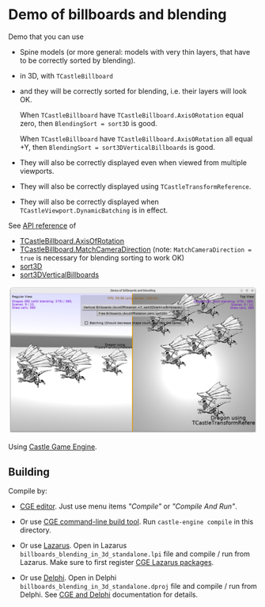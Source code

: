 # Demo of billboards and blending

Demo that you can use

- Spine models (or more general: models with very thin layers, that have to be correctly sorted by blending).

- in 3D, with `TCastleBillboard`

- and they will be correctly sorted for blending, i.e. their layers will look OK.

    When `TCastleBillboard` have `TCastleBillboard.AxisORotation` equal zero, then `BlendingSort = sort3D` is good.

    When `TCastleBillboard` have `TCastleBillboard.AxisORotation` all equal +Y, then `BlendingSort = sort3DVerticalBillboards` is good.

- They will also be correctly displayed even when viewed from multiple viewports.

- They will also be correctly displayed using `TCastleTransformReference`.

- They will also be correctly displayed when `TCastleViewport.DynamicBatching` is in effect.

See [API reference](https://castle-engine.io/apidoc/html/) of

- [TCastleBillboard.AxisOfRotation](https://castle-engine.io/apidoc/html/CastleBehaviors.TCastleBillboard.html#AxisOfRotation)
- [TCastleBillboard.MatchCameraDirection](https://castle-engine.io/apidoc/html/CastleBehaviors.TCastleBillboard.html#MatchCameraDirection) (note: `MatchCameraDirection = true` is necessary for blending sorting to work OK)
- [sort3D](https://castle-engine.io/apidoc/html/CastleRenderOptions.html#sort3D)
- [sort3DVerticalBillboards](https://castle-engine.io/apidoc/html/CastleRenderOptions.html#sort3DVerticalBillboards)

![Screenshot](screenshot.png)

Using [Castle Game Engine](https://castle-engine.io/).

## Building

Compile by:

- [CGE editor](https://castle-engine.io/editor). Just use menu items _"Compile"_ or _"Compile And Run"_.

- Or use [CGE command-line build tool](https://castle-engine.io/build_tool). Run `castle-engine compile` in this directory.

- Or use [Lazarus](https://www.lazarus-ide.org/). Open in Lazarus `billboards_blending_in_3d_standalone.lpi` file and compile / run from Lazarus. Make sure to first register [CGE Lazarus packages](https://castle-engine.io/lazarus).

- Or use [Delphi](https://www.embarcadero.com/products/Delphi). Open in Delphi `billboards_blending_in_3d_standalone.dproj` file and compile / run from Delphi. See [CGE and Delphi](https://castle-engine.io/delphi) documentation for details.
